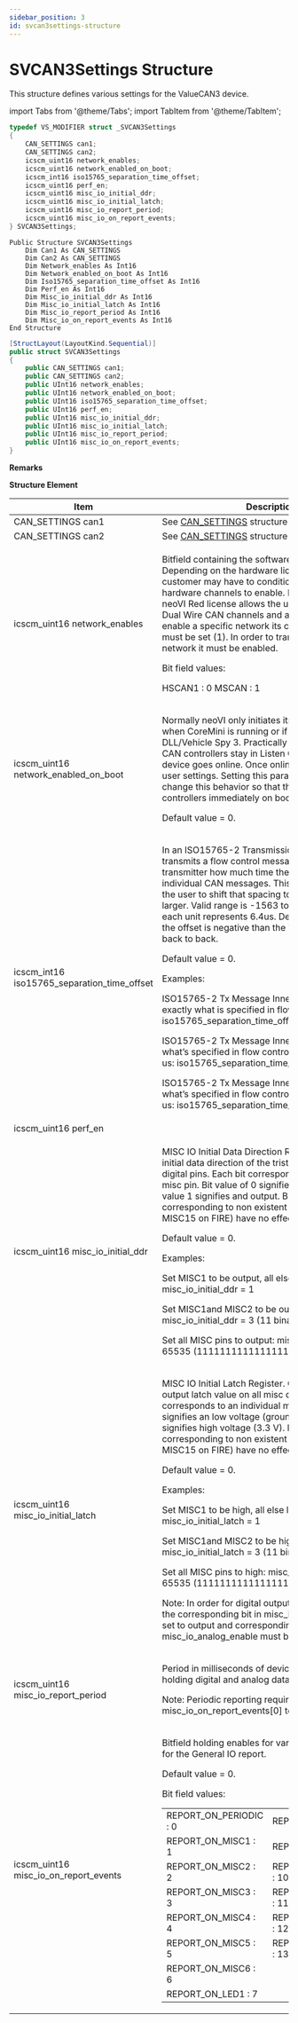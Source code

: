 ```yaml
---
sidebar_position: 3
id: svcan3settings-structure
---
```


# SVCAN3Settings Structure

This structure defines various settings for the ValueCAN3 device.

import Tabs from '@theme/Tabs';
import TabItem from '@theme/TabItem';

<Tabs>
<TabItem value="cpp" label="C/C++ Declare" default>

```cpp
typedef VS_MODIFIER struct _SVCAN3Settings
{
    CAN_SETTINGS can1;
    CAN_SETTINGS can2;
    icscm_uint16 network_enables;
    icscm_uint16 network_enabled_on_boot;
    icscm_int16 iso15765_separation_time_offset;
    icscm_uint16 perf_en;
    icscm_uint16 misc_io_initial_ddr;
    icscm_uint16 misc_io_initial_latch;
    icscm_uint16 misc_io_report_period;
    icscm_uint16 misc_io_on_report_events;
} SVCAN3Settings;
```
</TabItem>

<TabItem value="vbnet" label="Visual Basic .NET Declare">

```vbnet
Public Structure SVCAN3Settings
    Dim Can1 As CAN_SETTINGS
    Dim Can2 As CAN_SETTINGS
    Dim Network_enables As Int16
    Dim Network_enabled_on_boot As Int16
    Dim Iso15765_separation_time_offset As Int16
    Dim Perf_en As Int16
    Dim Misc_io_initial_ddr As Int16
    Dim Misc_io_initial_latch As Int16
    Dim Misc_io_report_period As Int16
    Dim Misc_io_on_report_events As Int16
End Structure
```
</TabItem>

<TabItem value="c#" label="C# Declare">

```csharp
[StructLayout(LayoutKind.Sequential)]
public struct SVCAN3Settings
{
    public CAN_SETTINGS can1;
    public CAN_SETTINGS can2;
    public UInt16 network_enables;
    public UInt16 network_enabled_on_boot;
    public UInt16 iso15765_separation_time_offset;
    public UInt16 perf_en;
    public UInt16 misc_io_initial_ddr;
    public UInt16 misc_io_initial_latch;
    public UInt16 misc_io_report_period;
    public UInt16 misc_io_on_report_events;
}
```
</TabItem>
</Tabs>

**Remarks**

**Structure Element**

| Item                                            | Description                                                                                                                                                                                                                                                                                                                                                                                                                                                                                                                                                                                                                                                                                                                                                                                                                                                                                                           |
| ----------------------------------------------- | --------------------------------------------------------------------------------------------------------------------------------------------------------------------------------------------------------------------------------------------------------------------------------------------------------------------------------------------------------------------------------------------------------------------------------------------------------------------------------------------------------------------------------------------------------------------------------------------------------------------------------------------------------------------------------------------------------------------------------------------------------------------------------------------------------------------------------------------------------------------------------------------------------------------- |
| CAN\_SETTINGS can1                              | See [CAN\_SETTINGS](sub-setting-structures-overview-intrepidcs-api/can\_settings-structure) structure                                                                                                                                                                                                                                                                                                                                                                                                                                                                                                                                                                                                                                                                                                                                                                                                                 |
| CAN\_SETTINGS can2                              | See [CAN\_SETTINGS](sub-setting-structures-overview-intrepidcs-api/can\_settings-structure) structure                                                                                                                                                                                                                                                                                                                                                                                                                                                                                                                                                                                                                                                                                                                                                                                                                 |
| icscm\_uint16 network\_enables                  | <p>Bitfield containing the software license enables. Depending on the hardware license purchased the customer may have to conditionally select which hardware channels to enable. For example the neoVI Red license allows the user to enable any 2 Dual Wire CAN channels and any 2 LIN channels. To enable a specific network its corresponding bit must be set (1). In order to transmit or receive on a network it must be enabled.</p><p>Bit field values:</p><p>HSCAN1 : 0 MSCAN : 1</p>                                                                                                                                                                                                                                                                                                                                                                                                                        |
| icscm\_uint16 network\_enabled\_on\_boot        | <p>Normally neoVI only initiates its comm channels when CoreMini is running or if neoVI is online with DLL/Vehicle Spy 3. Practically this means the the CAN controllers stay in Listen Only mode until the device goes online. Once online the neoVI loads the user settings. Setting this parameter to 1 will change this behavior so that the neoVI enables its controllers immediately on boot.</p><p>Default value = 0.</p>                                                                                                                                                                                                                                                                                                                                                                                                                                                                                      |
| icscm\_int16 iso15765\_separation\_time\_offset | <p>In an ISO15765-2 Transmission, the receiver transmits a flow control message that informs that transmitter how much time there should be between individual CAN messages. This parameter allows the user to shift that spacing to make it smaller or larger. Valid range is -1563 to 1563 units where each unit represents 6.4us. Defaults to 0. If IFS plus the offset is negative than the Tx Messages will be back to back.</p><p>Default value = 0.</p><p>Examples:</p><p>ISO15765-2 Tx Message Inner frame spacing is exactly what is specified in flow control message: iso15765_separation_time_offset = 0</p><p>ISO15765-2 Tx Message Inner frame spacing is what’s specified in flow control message.+ 998.4 us: iso15765_separation_time_offset = 156</p><p>ISO15765-2 Tx Message Inner frame spacing is what’s specified in flow control message.- 998.4 us: iso15765_separation_time_offset = -156</p> |
| icscm\_uint16 perf\_en                          |                                                                                                                                                                                                                                                                                                                                                                                                                                                                                                                                                                                                                                                                                                                                                                                                                                                                                                                       |
| icscm\_uint16 misc\_io\_initial\_ddr            | <p>MISC IO Initial Data Direction Register. Controls the initial data direction of the tristates on all misc digital pins. Each bit corresponds to an individual misc pin. Bit value of 0 signifies an input and bit value 1 signifies and output. Bit values corresponding to non existent pins (EX MISC7-MISC15 on FIRE) have no effect.</p><p>Default value = 0.</p><p>Examples:</p><p>Set MISC1 to be output, all else input: misc_io_initial_ddr = 1</p><p>Set MISC1and MISC2 to be output, all else input: misc_io_initial_ddr = 3 (11 binary)</p><p>Set all MISC pins to output: misc_io_initial_ddr = 65535 (1111111111111111 binary)</p>                                                                                                                                                                                                                                                                     |
| icscm\_uint16 misc\_io\_initial\_latch          | <p>MISC IO Initial Latch Register. Controls the initial output latch value on all misc digital pins. Each bit corresponds to an individual misc pin. Bit value of 0 signifies an low voltage (ground) and bit value 1 signifies high voltage (3.3 V). Bit values corresponding to non existent pins (EX MISC7-MISC15 on FIRE) have no effect.</p><p>Default value = 0.</p><p>Examples:</p><p>Set MISC1 to be high, all else low: misc_io_initial_latch = 1</p><p>Set MISC1and MISC2 to be high, all else low: misc_io_initial_latch = 3 (11 binary)</p><p>Set all MISC pins to high: misc_io_initial_latch = 65535 (1111111111111111 binary)</p><p>Note: In order for digital outputs to work correctly the corresponding bit in misc_io_initial_ddr must be set to output and corresponding bit in misc_io_analog_enable must be cleared.</p>                                                                        |
| icscm\_uint16 misc\_io\_report\_period          | <p>Period in milliseconds of device report message holding digital and analog data.</p><p>Note: Periodic reporting requires misc_io_on_report_events[0] to be set.</p>                                                                                                                                                                                                                                                                                                                                                                                                                                                                                                                                                                                                                                                                                                                                                |
| icscm\_uint16 misc\_io\_on\_report\_events      | <p>Bitfield holding enables for various report triggers for the General IO report.</p><p>Default value = 0.</p><p>Bit field values:</p><table><thead></thead><tbody><tr><td>REPORT_ON_PERIODIC : 0</td><td>REPORT_ON_LED2 : 8</td></tr><tr><td>REPORT_ON_MISC1 : 1</td><td>REPORT_ON_KLINE : 9</td></tr><tr><td>REPORT_ON_MISC2 : 2</td><td>REPORT_ON_MISC3_AIN : 10</td></tr><tr><td>REPORT_ON_MISC3 : 3</td><td>REPORT_ON_MISC4_AIN : 11</td></tr><tr><td>REPORT_ON_MISC4 : 4</td><td>REPORT_ON_MISC5_AIN : 12</td></tr><tr><td>REPORT_ON_MISC5 : 5</td><td>REPORT_ON_MISC6_AIN : 13</td></tr><tr><td>REPORT_ON_MISC6 : 6</td><td></td></tr><tr><td>REPORT_ON_LED1 : 7</td><td></td></tr></tbody></table>                                                                                                                                                             |